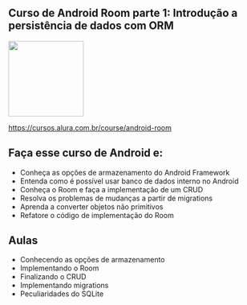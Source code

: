 Curso de Android Room parte 1: Introdução a persistência de dados com ORM
---------
<img src="https://www.alura.com.br/assets/api/cursos/android-room.svg" data-canonical-src="https://www.alura.com.br/assets/api/cursos/android-room.svg" width="150" height="150" />

https://cursos.alura.com.br/course/android-room

## Faça esse curso de Android e:
* Conheça as opções de armazenamento do Android Framework
* Entenda como é possível usar banco de dados interno no Android
* Conheça o Room e faça a implementação de um CRUD
* Resolva os problemas de mudanças a partir de migrations
* Aprenda a converter objetos não primitivos
* Refatore o código de implementação do Room

## Aulas
* Conhecendo as opções de armazenamento
* Implementando o Room
* Finalizando o CRUD
* Implementando migrations
* Peculiaridades do SQLite
